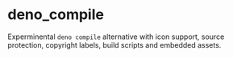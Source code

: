 # deno_compile

Experminental `deno compile` alternative with icon support, source protection, copyright labels, build scripts and embedded assets.
